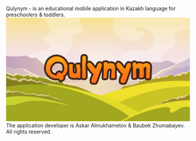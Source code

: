 Qulynym - is an educational mobile application in Kazakh language for preschoolers & toddlers. 
![alt text](https://github.com/MetahCoder/Qulynym/blob/master/QulynymIcon.png)
The application developer is Askar Almukhametov & Baubek Zhumabayev. 
All rights reserved. 
